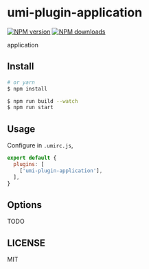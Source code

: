 # umi-plugin-application

[![NPM version](https://img.shields.io/npm/v/umi-plugin-application.svg?style=flat)](https://npmjs.org/package/umi-plugin-application)
[![NPM downloads](http://img.shields.io/npm/dm/umi-plugin-application.svg?style=flat)](https://npmjs.org/package/umi-plugin-application)

application

## Install

```bash
# or yarn
$ npm install
```

```bash
$ npm run build --watch
$ npm run start
```

## Usage

Configure in `.umirc.js`,

```js
export default {
  plugins: [
    ['umi-plugin-application'],
  ],
}
```

## Options

TODO

## LICENSE

MIT
